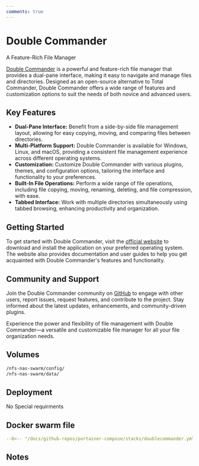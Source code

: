 ```yaml
---
comments: true
---
```


# Double Commander

A Feature-Rich File Manager

[Double Commander](https://doublecmd.sourceforge.io/) is a powerful and feature-rich file manager that provides a dual-pane interface, making it easy to navigate and manage files and directories. Designed as an open-source alternative to Total Commander, Double Commander offers a wide range of features and customization options to suit the needs of both novice and advanced users.

## Key Features

- **Dual-Pane Interface:** Benefit from a side-by-side file management layout, allowing for easy copying, moving, and comparing files between directories.
- **Multi-Platform Support:** Double Commander is available for Windows, Linux, and macOS, providing a consistent file management experience across different operating systems.
- **Customization:** Customize Double Commander with various plugins, themes, and configuration options, tailoring the interface and functionality to your preferences.
- **Built-In File Operations:** Perform a wide range of file operations, including file copying, moving, renaming, deleting, and file compression, with ease.
- **Tabbed Interface:** Work with multiple directories simultaneously using tabbed browsing, enhancing productivity and organization.

## Getting Started

To get started with Double Commander, visit the [official website](https://doublecmd.sourceforge.io/) to download and install the application on your preferred operating system. The website also provides documentation and user guides to help you get acquainted with Double Commander's features and functionality.

## Community and Support

Join the Double Commander community on [GitHub](https://github.com/doublecmd/doublecmd) to engage with other users, report issues, request features, and contribute to the project. Stay informed about the latest updates, enhancements, and community-driven plugins.

Experience the power and flexibility of file management with Double Commander—a versatile and customizable file manager for all your file organization needs.


## Volumes

```bash
/nfs-nas-swarm/config/
/nfs-nas-swarm/data/
```

## Deployment
No Special requirments

## Docker swarm file
``` yaml linenums="1" 
--8<-- "/docs/github-repos/portainer-compose/stacks/doublecommander.yml"
```

## Notes

